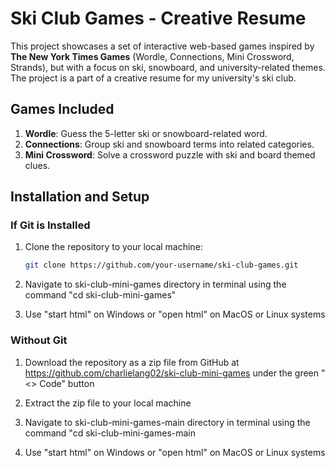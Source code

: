 # Ski Club Games - Creative Resume

This project showcases a set of interactive web-based games inspired by **The New York Times Games** (Wordle, Connections, Mini Crossword, Strands), but with a focus on ski, snowboard, and university-related themes. The project is a part of a creative resume for my university's ski club.

## Games Included

1. **Wordle**: Guess the 5-letter ski or snowboard-related word.
2. **Connections**: Group ski and snowboard terms into related categories.
3. **Mini Crossword**: Solve a crossword puzzle with ski and board themed clues.

## Installation and Setup

### If Git is Installed

1. Clone the repository to your local machine:
   ```bash
   git clone https://github.com/your-username/ski-club-games.git
   ```
2. Navigate to ski-club-mini-games directory in terminal using the command "cd ski-club-mini-games"

3. Use "start html" on Windows or "open html" on MacOS or Linux systems

### Without Git

1. Download the repository as a zip file from GitHub at https://github.com/charlielang02/ski-club-mini-games under the green "<> Code" button

2. Extract the zip file to your local machine

3. Navigate to ski-club-mini-games-main directory in terminal using the command "cd ski-club-mini-games-main

4. Use "start html" on Windows or "open html" on MacOS or Linux systems
